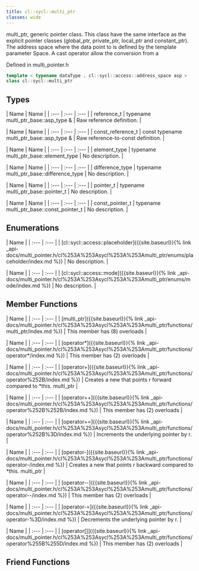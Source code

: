```yaml
---
title: cl::sycl::multi_ptr
classes: wide
---
```



multi_ptr, generic pointer class. This class have the same interface as the explicit pointer classes (global_ptr, private_ptr, local_ptr and constant_ptr). The address space where the data point to is defined by the template parameter Space. A cast operator allow the conversion from a 

Defined in multi_pointer.h

```cpp
template < typename dataType , cl::sycl::access::address_space asp >
class cl::sycl::multi_ptr
```

## Types

  | Name | Name |
| :--- | :--- | :--- |
| reference_t | typename multi_ptr_base::asp_type & | Raw reference definition.  |

  | Name | Name |
| :--- | :--- | :--- |
| const_reference_t | const typename multi_ptr_base::asp_type & | Raw reference-to-const definition.  |

  | Name | Name |
| :--- | :--- | :--- |
| element_type | typename multi_ptr_base::element_type | No description. |

  | Name | Name |
| :--- | :--- | :--- |
| difference_type | typename multi_ptr_base::difference_type | No description. |

  | Name | Name |
| :--- | :--- | :--- |
| pointer_t | typename multi_ptr_base::pointer_t | No description. |

  | Name | Name |
| :--- | :--- | :--- |
| const_pointer_t | typename multi_ptr_base::const_pointer_t | No description. |

## Enumerations

  | Name |
| :--- | :--- |
| [cl::sycl::access::placeholder]({{site.baseurl}}{% link _api-docs/multi_pointer.h/cl%253A%253Asycl%253A%253Amulti_ptr/enums/placeholder/index.md %}) | No description. |

  | Name |
| :--- | :--- |
| [cl::sycl::access::mode]({{site.baseurl}}{% link _api-docs/multi_pointer.h/cl%253A%253Asycl%253A%253Amulti_ptr/enums/mode/index.md %}) | No description. |

## Member Functions

  | Name |
| :--- | :--- |
| [multi\_ptr]({{site.baseurl}}{% link _api-docs/multi_pointer.h/cl%253A%253Asycl%253A%253Amulti_ptr/functions/multi_ptr/index.md %}) | This member has (8) overloads |

  | Name |
| :--- | :--- |
| [operator\*]({{site.baseurl}}{% link _api-docs/multi_pointer.h/cl%253A%253Asycl%253A%253Amulti_ptr/functions/operator*/index.md %}) | This member has (2) overloads |

  | Name |
| :--- | :--- |
| [operator+]({{site.baseurl}}{% link _api-docs/multi_pointer.h/cl%253A%253Asycl%253A%253Amulti_ptr/functions/operator%252B/index.md %}) | Creates a new  that points r forward compared to *this. multi_ptr |

  | Name |
| :--- | :--- |
| [operator++]({{site.baseurl}}{% link _api-docs/multi_pointer.h/cl%253A%253Asycl%253A%253Amulti_ptr/functions/operator%252B%252B/index.md %}) | This member has (2) overloads |

  | Name |
| :--- | :--- |
| [operator+=]({{site.baseurl}}{% link _api-docs/multi_pointer.h/cl%253A%253Asycl%253A%253Amulti_ptr/functions/operator%252B%3D/index.md %}) | Increments the underlying pointer by r.  |

  | Name |
| :--- | :--- |
| [operator-]({{site.baseurl}}{% link _api-docs/multi_pointer.h/cl%253A%253Asycl%253A%253Amulti_ptr/functions/operator-/index.md %}) | Creates a new  that points r backward compared to *this. multi_ptr |

  | Name |
| :--- | :--- |
| [operator--]({{site.baseurl}}{% link _api-docs/multi_pointer.h/cl%253A%253Asycl%253A%253Amulti_ptr/functions/operator--/index.md %}) | This member has (2) overloads |

  | Name |
| :--- | :--- |
| [operator-=]({{site.baseurl}}{% link _api-docs/multi_pointer.h/cl%253A%253Asycl%253A%253Amulti_ptr/functions/operator-%3D/index.md %}) | Decrements the underlying pointer by r.  |

  | Name |
| :--- | :--- |
| [operator[]]({{site.baseurl}}{% link _api-docs/multi_pointer.h/cl%253A%253Asycl%253A%253Amulti_ptr/functions/operator%255B%255D/index.md %}) | This member has (2) overloads |


## Friend Functions

